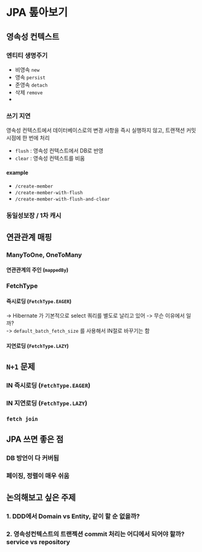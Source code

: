 # JPA 톺아보기

## 영속성 컨텍스트

### 엔티티 생명주기

* 비영속 `new`
* 영속 `persist`
* 준영속 `detach`
* 삭제 `remove`
*

### 쓰기 지연

영속성 컨텍스트에서 데이터베이스로의 변경 사항을 즉시 실행하지 않고, 트랜잭션 커밋 시점에 한 번에 처리

* `flush` : 영속성 컨텍스트에서 DB로 반영
* `clear` : 영속성 컨텍스트를 비움

#### example

* `/create-member`
* `/create-member-with-flush`
* `/create-member-with-flush-and-clear`

### 동일성보장 / 1차 캐시

## 연관관계 매핑

### ManyToOne, OneToMany

#### 연관관계의 주인 (`mappedBy`)

### FetchType

#### 즉시로딩 (`FetchType.EAGER`)

-> Hibernate 가 기본적으로 select 쿼리를 별도로 날리고 있어 -> 무슨 이유에서 일까?  
-> `default_batch_fetch_size` 를 사용해서 IN절로 바꾸기는 함

#### 지연로딩 (`FetchType.LAZY`)

## `N+1` 문제

### IN 즉시로딩 (`FetchType.EAGER`)

### IN 지연로딩 (`FetchType.LAZY`)

### `fetch join`

## JPA 쓰면 좋은 점

### DB 방언이 다 커버됨

### 페이징, 정렬이 매우 쉬움

## 논의해보고 싶은 주제

### 1. DDD에서 Domain vs Entity, 같이 할 순 없을까?

### 2. 영속성컨텍스트의 트랜젝션 commit 처리는 어디에서 되어야 할까? service vs repository  
